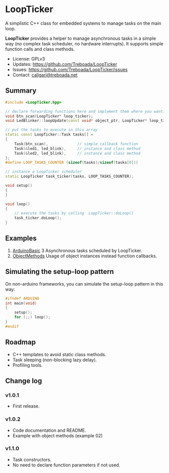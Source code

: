 # LoopTicker

A simplistic C++ class for embedded systems to manage tasks on the main loop.

__LoopTicker__ provides a helper to manage asynchronous tasks in a simple way (no complex task scheduler, no hardware interrupts). It supports simple function calls and class methods.

- License: GPLv3
- Updates: https://github.com/Treboada/LoopTicker
- Issues: https://github.com/Treboada/LoopTicker/issues
- Contact: caligari@treboada.net

## Summary

``` C++
#include <LoopTicker.hpp>

// declare forwarding functions here and implement them where you want:
void btn_scan(LoopTicker* loop_ticker);
void LedBlinker::loopUpdate(const void* object_ptr, LoopTicker* loop_ticker);

// put the tasks to execute in this array
static const LoopTicker::Task tasks[] =
{
    Task(btn_scan),             // simple callback function
    Task(&led1, led_blink),     // instance and class method
    Task(&led2, led_blink),     // instance and class method
};
#define LOOP_TASKS_COUNTER (sizeof(tasks)/sizeof(tasks[0]))

// instance a LoopTicker scheduler
static LoopTicker task_ticker(tasks, LOOP_TASKS_COUNTER);

void setup()
{
}

void loop()
{
    // execute the tasks by calling  LoppTicker::doLoop()
    task_ticker.doLoop();
}
```

## Examples

1. [ArduinoBasic](examples/01) 3 Asynchronous tasks scheduled by LoopTicker.
2. [ObjectMethods](examples/02) Usage of object instances instead function callbacks. 

## Simulating the setup-loop pattern

On non-arduino frameworks, you can simulate the setup-loop pattern in this way:

``` C++
#ifndef ARDUINO
int main(void)
{
    setup();
    for (;;) loop();
}
#endif
```

## Roadmap

- C++ templates to avoid static class methods.
- Task sleeping (non-blocking lazy delay).
- Profiling tools.

## Change log

### v1.0.1 

- First release.

### v1.0.2

- Code documentation and README.
- Example with object methods (example 02)

### v1.1.0

- Task constructors.
- No need to declare function parameters if not used.
